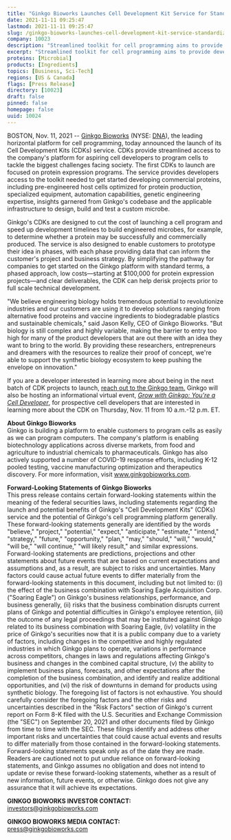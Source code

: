 ```yaml
---
title: "Ginkgo Bioworks Launches Cell Development Kit Service for Standardized, Low-Cost Entry to its Cell Programming Platform"
date: 2021-11-11 09:25:47
lastmod: 2021-11-11 09:25:47
slug: /ginkgo-bioworks-launches-cell-development-kit-service-standardized-low-cost-entry-its-cell
company: 10023
description: "Streamlined toolkit for cell programming aims to provide developers with the platform, tools and expertise needed to launch protein production projects"
excerpt: "Streamlined toolkit for cell programming aims to provide developers with the platform, tools and expertise needed to launch protein production projects"
proteins: [Microbial]
products: [Ingredients]
topics: [Business, Sci-Tech]
regions: [US & Canada]
flags: [Press Release]
directory: [10023]
draft: false
pinned: false
homepage: false
uuid: 10024
---
```

<p>BOSTON, Nov. 11, 2021 -- <a href="https://c212.net/c/link/?t=0&l=en&o=3355864-1&h=3149470297&u=https%3A%2F%2Fwww.ginkgobioworks.com%2F&a=Ginkgo+Bioworks">Ginkgo Bioworks</a> (NYSE: <a href="https://www.prnewswire.com/news-releases/ginkgo-bioworks-launches-cell-development-kit-service-for-standardized-low-cost-entry-to-its-cell-programming-platform-301421988.html#financial-modal">DNA</a>), the leading horizontal platform for cell programming, today announced the launch of its Cell Development Kits (CDKs) service. CDKs provide streamlined access to the company's platform for aspiring cell developers to program cells to tackle the biggest challenges facing society. The first CDKs to launch are focused on protein expression programs. The service provides developers access to the toolkit needed to get started developing commercial proteins, including pre-engineered host cells optimized for protein production, specialized equipment, automation capabilities, genetic engineering expertise, insights garnered from Ginkgo's codebase and the applicable infrastructure to design, build and test a custom microbe.</p>
<p>Ginkgo's CDKs are designed to cut the cost of launching a cell program and speed up development timelines to build engineered microbes, for example, to determine whether a protein may be successfully and commercially produced. The service is also designed to enable customers to prototype their idea in phases, with each phase providing data that can inform the customer's project and business strategy. By simplifying the pathway for companies to get started on the Ginkgo platform with standard terms, a phased approach, low costs—starting at $100,000 for protein expression projects—and clear deliverables, the CDK can help derisk projects prior to full scale technical development.</p>
<p>"We believe engineering biology holds tremendous potential to revolutionize industries and our customers are using it to develop solutions ranging from alternative food proteins and vaccine ingredients to biodegradable plastics and sustainable chemicals," said Jason Kelly, CEO of Ginkgo Bioworks. "But biology is still complex and highly variable, making the barrier to entry too high for many of the product developers that are out there with an idea they want to bring to the world. By providing these researchers, entrepreneurs and dreamers with the resources to realize their proof of concept, we're able to support the synthetic biology ecosystem to keep pushing the envelope on innovation."</p>
<p>If you are a developer interested in learning more about being in the next batch of CDK projects to launch, <u><a href="https://c212.net/c/link/?t=0&l=en&o=3355864-1&h=2550904533&u=https%3A%2F%2Fwww.google.com%2Furl%3Fq%3Dhttps%3A%2F%2Fwww.ginkgobioworks.com%2Fgrow%2F%26sa%3DD%26source%3Ddocs%26ust%3D1636595123705000%26usg%3DAOvVaw0D9evr-QZt5GWggSAgNtvq&a=reach+out+to">reach out to</a><a href="https://c212.net/c/link/?t=0&l=en&o=3355864-1&h=2193227682&u=https%3A%2F%2Fwww.ginkgobioworks.com%2Fgrow%2F&a=%C2%A0the+Ginkgo+team."> the Ginkgo team.</a></u> Ginkgo will also be hosting an informational virtual event, <em><u><a href="https://c212.net/c/link/?t=0&l=en&o=3355864-1&h=2094040497&u=https%3A%2F%2Fhopin.com%2Fevents%2Fgrow-with-ginkgo-you-re-a-developer%2Fregistration%3Fcode%3DHLNFUAbfppmbvsei9dPlseBCMC&a=Grow+with+Ginkgo%3A+You%27re+a+Cell+Developer">Grow with Ginkgo: You're a Cell Developer</a></u></em>, for prospective cell developers that are interested in learning more about the CDK on Thursday, Nov. 11 from 10 a.m.-12 p.m. ET.</p>
<p><strong>About Ginkgo Bioworks</strong><br />
Ginkgo is building a platform to enable customers to program cells as easily as we can program computers. The company's platform is enabling biotechnology applications across diverse markets, from food and agriculture to industrial chemicals to pharmaceuticals. Ginkgo has also actively supported a number of COVID-19 response efforts, including K-12 pooled testing, vaccine manufacturing optimization and therapeutics discovery. For more information, visit <a href="https://c212.net/c/link/?t=0&l=en&o=3355864-1&h=2462107296&u=http%3A%2F%2Fwww.ginkgobioworks.com%2F&a=www.ginkgobioworks.com">www.ginkgobioworks.com</a>.</p>
<p><strong>Forward-Looking Statements of Ginkgo Bioworks </strong><br />
This press release contains certain forward-looking statements within the meaning of the federal securities laws, including statements regarding the launch and potential benefits of Ginkgo's "Cell Development Kits" (CDKs) service and the potential of Ginkgo's cell programming platform generally. These forward-looking statements generally are identified by the words "believe," "project," "potential," "expect," "anticipate," "estimate," "intend," "strategy," "future," "opportunity," "plan," "may," "should," "will," "would," "will be," "will continue," "will likely result," and similar expressions. Forward-looking statements are predictions, projections and other statements about future events that are based on current expectations and assumptions and, as a result, are subject to risks and uncertainties. Many factors could cause actual future events to differ materially from the forward-looking statements in this document, including but not limited to: (i) the effect of the business combination with Soaring Eagle Acquisition Corp. ("Soaring Eagle") on Ginkgo's business relationships, performance, and business generally, (ii) risks that the business combination disrupts current plans of Ginkgo and potential difficulties in Ginkgo's employee retention, (iii) the outcome of any legal proceedings that may be instituted against Ginkgo related to its business combination with Soaring Eagle, (iv) volatility in the price of Ginkgo's securities now that it is a public company due to a variety of factors, including changes in the competitive and highly regulated industries in which Ginkgo plans to operate, variations in performance across competitors, changes in laws and regulations affecting Ginkgo's business and changes in the combined capital structure, (v) the ability to implement business plans, forecasts, and other expectations after the completion of the business combination, and identify and realize additional opportunities, and (vi) the risk of downturns in demand for products using synthetic biology. The foregoing list of factors is not exhaustive. You should carefully consider the foregoing factors and the other risks and uncertainties described in the "Risk Factors" section of Ginkgo's current report on Form 8-K filed with the U.S. Securities and Exchange Commission (the "SEC") on September 20, 2021 and other documents filed by Ginkgo from time to time with the SEC. These filings identify and address other important risks and uncertainties that could cause actual events and results to differ materially from those contained in the forward-looking statements. Forward-looking statements speak only as of the date they are made. Readers are cautioned not to put undue reliance on forward-looking statements, and Ginkgo assumes no obligation and does not intend to update or revise these forward-looking statements, whether as a result of new information, future events, or otherwise. Ginkgo does not give any assurance that it will achieve its expectations.</p>
<p><strong>GINKGO BIOWORKS INVESTOR CONTACT:</strong><br />
<a href="mailto:investors@ginkgobioworks.com">investors@ginkgobioworks.com</a>  </p>
<p><strong>GINKGO BIOWORKS MEDIA CONTACT:</strong><br />
<a href="mailto:press@ginkgobioworks.com">press@ginkgobioworks.com</a></p>
